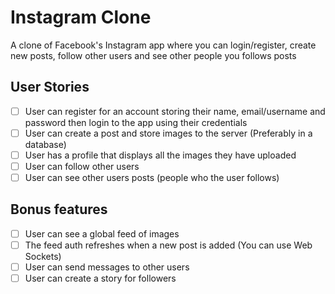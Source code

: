 # Instagram Clone

A clone of Facebook's Instagram app where you can login/register, create new posts, follow other users and see other people you follows posts

## User Stories

-   [ ] User can register for an account storing their name, email/username and password then login to the app using their credentials
-   [ ] User can create a post and store images to the server (Preferably in a database)
-   [ ] User has a profile that displays all the images they have uploaded
-   [ ] User can follow other users
-   [ ] User can see other users posts (people who the user follows)

## Bonus features

-   [ ] User can see a global feed of images
-   [ ] The feed auth refreshes when a new post is added (You can use Web Sockets)
-   [ ] User can send messages to other users
-   [ ] User can create a story for followers
